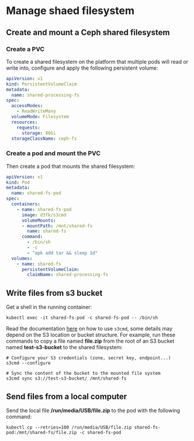 # Manage shaed filesystem

## Create and mount a Ceph shared filesystem

### Create a PVC

To create a shared filesystem on the platform that multiple pods will read or write into, configure and apply the following persistent volume:

```yaml
apiVersion: v1
kind: PersistentVolumeClaim
metadata:
  name: shared-processing-fs
spec:
  accessModes:
    - ReadWriteMany
  volumeMode: Filesystem
  resources:
    requests:
      storage: 80Gi
  storageClassName: ceph-fs
```

### Create a pod and mount the PVC

Then create a pod that mounts the shared filesystem:

```yaml
apiVersion: v1
kind: Pod
metadata:
  name: shared-fs-pod
spec:
  containers:
    - name: shared-fs-pod
      image: d3fk/s3cmd
      volumeMounts:
      - mountPath: /mnt/shared-fs
        name: shared-fs
      command:
        - /bin/sh
        - -c
        - "apk add tar && sleep 1d"
  volumes:
    - name: shared-fs
      persistentVolumeClaim:
        claimName: shared-processing-fs
```

## Write files from s3 bucket

Get a shell in the running container:

```shell
kubectl exec -it shared-fs-pod -c shared-fs-pod -- /bin/sh
```

Read the documentation [here](https://s3tools.org/s3cmd-howto) on how to use `s3cmd`, some details may depend on the S3 location or bucket structure.
For example, run these commands to copy a file named **file.zip** from the root of an S3 bucket named **test-s3-bucket** to the shared filesystem:

```shell
# Configure your S3 credentials (zone, secret key, endpoint...)
s3cmd --configure

# Sync the content of the bucket to the mounted file system
s3cmd sync s3://test-s3-bucket/ /mnt/shared-fs
```

## Send files from a local computer

Send the local file **/run/media/USB/file.zip** to the pod with the following command:

```shell
kubectl cp --retries=100 /run/media/USB/file.zip shared-fs-pod:/mnt/shared-fs/file.zip -c shared-fs-pod
```

